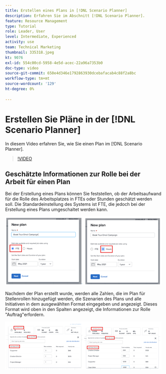 ```yaml
---
title: Erstellen eines Plans in [!DNL Scenario Planner]
description: Erfahren Sie im Abschnitt [!DNL Scenario Planner].
feature: Resource Management
type: Tutorial
role: Leader, User
level: Intermediate, Experienced
activity: use
team: Technical Marketing
thumbnail: 335318.jpeg
kt: 9076
exl-id: 554c00cd-5958-4e5d-acec-22a96a7353b0
doc-type: video
source-git-commit: 650e4d346e1792863930dcebafacab4c88f2a8bc
workflow-type: tm+mt
source-wordcount: '129'
ht-degree: 0%

---
```


# Erstellen Sie Pläne in der [!DNL Scenario Planner]

In diesem Video erfahren Sie, wie Sie einen Plan im [!DNL Scenario Planner].

>[!VIDEO](https://video.tv.adobe.com/v/335318/?quality=12&learn=on)

## Geschätzte Informationen zur Rolle bei der Arbeit für einen Plan

Bei der Erstellung eines Plans können Sie feststellen, ob der Arbeitsaufwand für die Rolle des Arbeitsplatzes in FTEs oder Stunden geschätzt werden soll. Die Standardeinstellung des Systems ist FTE, die jedoch bei der Erstellung eines Plans umgeschaltet werden kann.

![Auswählen [!UICONTROL FTE] oder [!UICONTROL Stunden] im [!UICONTROL Neuer Plan] Fenster](assets/scenario-planner-1.png)

Nachdem der Plan erstellt wurde, werden alle Zahlen, die im Plan für Stellenrollen hinzugefügt werden, die Szenarien des Plans und alle Initiativen in dem ausgewählten Format eingegeben und angezeigt. Dieses Format wird oben in den Spalten angezeigt, die Informationen zur Rolle &quot;Auftrag&quot;erfordern.

![Informationen anzeigen in [!UICONTROL FTE] oder [!UICONTROL Stunden] im [!DNL Scenario Planner]](assets/scenario-planner-2.png)
